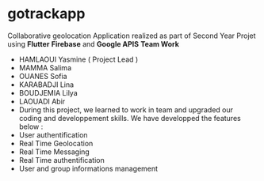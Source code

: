 # gotrackapp

Collaborative geolocation Application realized as part of Second Year Projet using **Flutter** **Firebase** and **Google APIS** 
**Team Work**
- HAMLAOUI Yasmine ( Project Lead )
- MAMMA Salima
- OUANES Sofia
- KARABADJI Lina
- BOUDJEMIA Lilya
- LAOUADI Abir
- During this project, we learned to work in team and upgraded our coding and developpement skills. We have developped the features below :
- User authentification
- Real Time Geolocation
- Real Time Messaging 
- Real Time authentification
- User and group informations management
